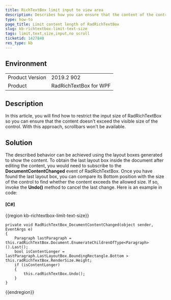 ```yaml
---
title: RichTextBox limit input to view area
description: Describes how you can ensure that the content of the control doesn't exceed the applied size.
type: how-to
page_title: Limit content length of RadRichTextBox
slug: kb-richtextbox-limit-text-size
tags: limit,text,size,input,no scroll
ticketid: 1427848
res_type: kb
---
```


## Environment
<table>
	<tbody>
		<tr>
			<td>Product Version</td>
			<td>2019.2 902</td>
		</tr>
		<tr>
			<td>Product</td>
			<td>RadRichTextBox for WPF</td>
		</tr>
	</tbody>
</table>


## Description
In this article, you will find how to restrict the input size of RadRichTextBox so you can ensure that the content doesn't exceed the visible size of the control. With this approach, scrollbars won't be available. 

## Solution
The described behavior can be achieved using the layout boxes generated to show the content. To obtain the last layout box inside the document after editing the content, you would need to subscribe to the **DocumentContentChanged** event of RadRichTextBox. Once you have found the last layout box, you can compare its Bottom position with the size of the control to find whether the content exceeds the allowed size. If so, invoke the **Undo()** method to cancel the last change. Here is an example in code:

#### __[C#]__
{{region kb-richtextbox-limit-text-size}}

    private void RadRichTextBox_DocumentContentChanged(object sender, EventArgs e)
    {
        Paragraph lastParagraph = this.radRichTextBox.Document.EnumerateChildrenOfType<Paragraph>().Last();
        bool isContentLonger = lastParagraph.LastLayoutBox.BoundingRectangle.Bottom > this.radRichTextBox.RenderSize.Height;
        if (isContentLonger)
        {
            this.radRichTextBox.Undo();
        }
    }
{{endregion}}